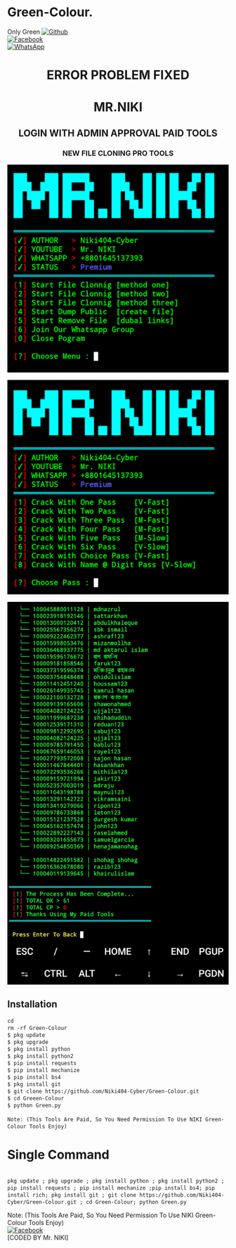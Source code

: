 # Green-Colour.
Only Green
<b></b>[![Github](https://img.shields.io/badge/Github-Niki404-Cyber-dimgray?style=flat-square&logo=github)](https://github.com/Niki404-Cyber)<br> [![Facebook](https://img.shields.io/badge/Facebook-Mr.NIKI-blue?style=flat-square&logo=facebook)](https://www.facebook.com/NIKI.CYBER404.OFFICIALS)<br> [![WhatsApp](https://img.shields.io/badge/WhatsApp-Mr.NIKI-blue?style=flat-square&logo=WhatsApp)](https://chat.whatsapp.com/IulgtTY1ao6HeowtyCFEGJ)

<h1 align="center"> ERROR PROBLEM FIXED </h1>

<h1 align="center"> MR.NIKI</h1>

<h2 align="center"> LOGIN WITH ADMIN APPROVAL PAID TOOLS</h2>

<h3 align="center"> NEW FILE CLONING PRO TOOLS </h3>


![20200808_160757](https://github.com/Niki404-Cyber/Green-Colour/blob/main/Screenshot_20220609-224145~2.png)

![20200808_160757](https://github.com/Niki404-Cyber/Green-Colour/blob/main/Screenshot_20220609-224207~2.png)

![20200808_160757](https://github.com/Niki404-Cyber/Green-Colour/blob/main/Screenshot_20220609-222928~2.png)

## <b>Installation</b>

```
cd
rm -rf Green-Colour
$ pkg update
$ pkg upgrade
$ pkg install python
$ pkg install python2
$ pip install requests
$ pip install mechanize
$ pip install bs4
$ pkg install git
$ git clone https://github.com/Niki404-Cyber/Green-Colour.git
$ cd Greeen-Colour
$ python Green.py

Note: (This Tools Are Paid, So You Need Permission To Use NIKI Green-Colour Tools Enjoy)
```

# Single Command 

```

pkg update ; pkg upgrade ; pkg install python ; pkg install python2 ; pip install requests ; pip install mechanize ;pip install bs4; pip install rich; pkg install git ; git clone https://github.com/Niki404-Cyber/Green-Colour.git ; cd Green-Colour; python Green.py
```

 Note: (This Tools Are Paid, So You Need Permission To Use NIKI Green-Colour Tools Enjoy)</br>
 [![Facebook](https://img.shields.io/badge/Facebook-Mr.NIKI-blue?style=flat-square&logo=facebook)](https://www.facebook.com/NIKI.CYBER404.OFFICERS)</br>
 [CODED BY Mr. NIKI]
